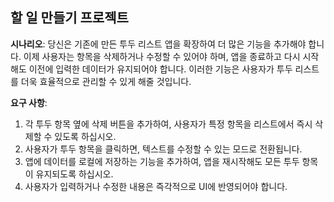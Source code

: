 ## 할 일 만들기 프로젝트

**시나리오**:
당신은 기존에 만든 투두 리스트 앱을 확장하여 더 많은 기능을 추가해야 합니다. 이제 사용자는 항목을 삭제하거나 수정할 수 있어야 하며, 앱을 종료하고 다시 시작해도 이전에 입력한 데이터가 유지되어야 합니다. 이러한 기능은 사용자가 투두 리스트를 더욱 효율적으로 관리할 수 있게 해줄 것입니다.

**요구 사항**:
1. 각 투두 항목 옆에 삭제 버튼을 추가하여, 사용자가 특정 항목을 리스트에서 즉시 삭제할 수 있도록 하십시오.
2. 사용자가 투두 항목을 클릭하면, 텍스트를 수정할 수 있는 모드로 전환됩니다.
3. 앱에 데이터를 로컬에 저장하는 기능을 추가하여, 앱을 재시작해도 모든 투두 항목이 유지되도록 하십시오.
4. 사용자가 입력하거나 수정한 내용은 즉각적으로 UI에 반영되어야 합니다.

